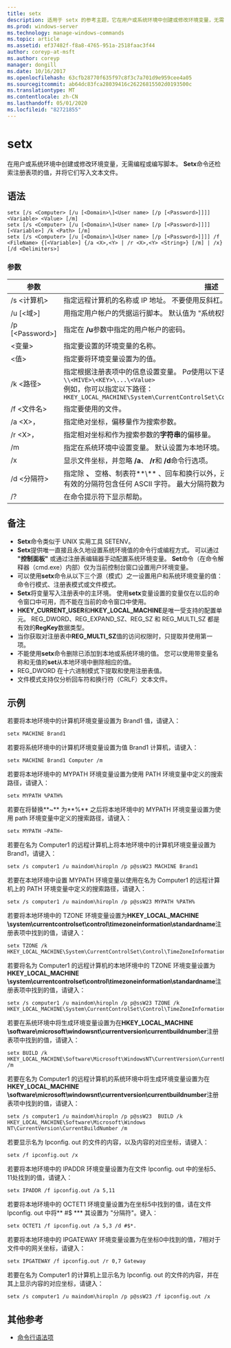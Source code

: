 ```yaml
---
title: setx
description: 适用于 setx 的参考主题，它在用户或系统环境中创建或修改环境变量，无需编程或编写脚本。
ms.prod: windows-server
ms.technology: manage-windows-commands
ms.topic: article
ms.assetid: ef37482f-f8a8-4765-951a-2518faac3f44
author: coreyp-at-msft
ms.author: coreyp
manager: dongill
ms.date: 10/16/2017
ms.openlocfilehash: 63cfb28770f635f97c8f3c7a701d9e959cee4a05
ms.sourcegitcommit: ab64dc83fca28039416c26226815502d0193500c
ms.translationtype: MT
ms.contentlocale: zh-CN
ms.lasthandoff: 05/01/2020
ms.locfileid: "82721855"
---
```

# <a name="setx"></a>setx

在用户或系统环境中创建或修改环境变量，无需编程或编写脚本。 **Setx**命令还检索注册表项的值，并将它们写入文本文件。



## <a name="syntax"></a>语法

```
setx [/s <Computer> [/u [<Domain>\]<User name> [/p [<Password>]]]] <Variable> <Value> [/m]
setx [/s <Computer> [/u [<Domain>\]<User name> [/p [<Password>]]]] [<Variable>] /k <Path> [/m]
setx [/s <Computer> [/u [<Domain>\]<User name> [/p [<Password>]]]] /f <FileName> {[<Variable>] {/a <X>,<Y> | /r <X>,<Y> <String>} [/m] | /x} [/d <Delimiters>]
```

### <a name="parameters"></a>参数

|         参数          |                                                                                                                                              描述                                                                                                                                              |
|----------------------------|-------------------------------------------------------------------------------------------------------------------------------------------------------------------------------------------------------------------------------------------------------------------------------------------------------|
|       /s \<计算机>       |                                                                                  指定远程计算机的名称或 IP 地址。 不要使用反斜杠。 默认值为本地计算机的名称。                                                                                  |
| /u [\<域>\]<User name> |                                                                                           用指定用户帐户的凭据运行脚本。 默认值为 "系统权限"。                                                                                            |
|      /p [\<Password>]      |                                                                                                         指定在 **/u**参数中指定的用户帐户的密码。                                                                                                         |
|        \<变量>         |                                                                                                                 指定要设置的环境变量的名称。                                                                                                                  |
|          \<值>          |                                                                                                                指定要将环境变量设置为的值。                                                                                                                 |
|         /k \<路径>         | 指定根据注册表项中的信息设置变量。 P*a*使用以下语法：</br>`\\<HIVE>\<KEY>\...\<Value>`</br>例如，你可以指定以下路径：</br>`HKEY_LOCAL_MACHINE\System\CurrentControlSet\Control\TimeZoneInformation\StandardName` |
|      /f \<文件名>       |                                                                                                                               指定要使用的文件。                                                                                                                                |
|        /a \<X>，<Y>         |                                                                                                                    指定绝对坐标，偏移量作为搜索参数。                                                                                                                    |
|   /r \<X>，<Y><String>   |                                                                                                            指定相对坐标和作为搜索参数的**字符串**的偏移量。                                                                                                            |
|             /m             |                                                                                                指定在系统环境中设置变量。 默认设置为本地环境。                                                                                                 |
|             /x             |                                                                                                       显示文件坐标，并忽略 **/a**、 **/r**和 **/d**命令行选项。                                                                                                        |
|      /d \<分隔符>      |                    指定除 **、** 空格、制表符**\\** 、回车和换行以外，还可以使用除四个内置分隔符以外的分隔符。 有效的分隔符包含任何 ASCII 字符。 最大分隔符数为15，其中包括内置分隔符。                    |
|             /?             |                                                                                                                                 在命令提示符下显示帮助。                                                                                                                                  |

## <a name="remarks"></a>备注

-   **Setx**命令类似于 UNIX 实用工具 SETENV。
-   **Setx**提供唯一直接且永久地设置系统环境值的命令行或编程方式。 可以通过 **"控制面板"** 或通过注册表编辑器手动配置系统环境变量。 **Set**命令（在命令解释器（cmd.exe）内部）仅为当前控制台窗口设置用户环境变量。
-   可以使用**setx**命令从以下三个源（模式）之一设置用户和系统环境变量的值：命令行模式、注册表模式或文件模式。
-   **Setx**将变量写入注册表中的主环境。 使用**setx**变量设置的变量仅在以后的命令窗口中可用，而不能在当前的命令窗口中使用。
-   **HKEY_CURRENT_USER**和**HKEY_LOCAL_MACHINE**是唯一受支持的配置单元。 REG_DWORD、REG_EXPAND_SZ、REG_SZ 和 REG_MULTI_SZ 都是有效的**RegKey**数据类型。
-   当你获取对注册表中**REG_MULTI_SZ**值的访问权限时，只提取并使用第一项。
-   不能使用**setx**命令删除已添加到本地或系统环境的值。 您可以使用带变量名称和无值的**set**从本地环境中删除相应的值。
-   REG_DWORD 在十六进制模式下提取和使用注册表值。
-   文件模式支持仅分析回车符和换行符（CRLF）文本文件。

## <a name="examples"></a>示例

若要将本地环境中的计算机环境变量设置为 Brand1 值，请键入：
```
setx MACHINE Brand1
```
若要将系统环境中的计算机环境变量设置为值 Brand1 计算机，请键入：
```
setx MACHINE Brand1 Computer /m
```
若要将本地环境中的 MYPATH 环境变量设置为使用 PATH 环境变量中定义的搜索路径，请键入：
```
setx MYPATH %PATH%
```
若要在将替换**~** 为**%** 之后将本地环境中的 MYPATH 环境变量设置为使用 path 环境变量中定义的搜索路径，请键入：
```
setx MYPATH ~PATH~ 
```
若要在名为 Computer1 的远程计算机上将本地环境中的计算机环境变量设置为 Brand1，请键入：
```
setx /s computer1 /u maindom\hiropln /p p@ssW23 MACHINE Brand1
```
若要在本地环境中设置 MYPATH 环境变量以使用在名为 Computer1 的远程计算机上的 PATH 环境变量中定义的搜索路径，请键入：
```
setx /s computer1 /u maindom\hiropln /p p@ssW23 MYPATH %PATH%
```
若要将本地环境中的 TZONE 环境变量设置为**HKEY_LOCAL_MACHINE \system\currentcontrolset\control\timezoneinformation\standardname**注册表项中找到的值，请键入：
```
setx TZONE /k HKEY_LOCAL_MACHINE\System\CurrentControlSet\Control\TimeZoneInformation\StandardName 
```
若要将名为 Computer1 的远程计算机的本地环境中的 TZONE 环境变量设置为**HKEY_LOCAL_MACHINE \system\currentcontrolset\control\timezoneinformation\standardname**注册表项中找到的值，请键入：
```
setx /s computer1 /u maindom\hiropln /p p@ssW23 TZONE /k HKEY_LOCAL_MACHINE\System\CurrentControlSet\Control\TimeZoneInformation\StandardName 
```
若要在系统环境中将生成环境变量设置为在**HKEY_LOCAL_MACHINE \software\microsoft\windowsnt\currentversion\currentbuildnumber**注册表项中找到的值，请键入：
```
setx BUILD /k HKEY_LOCAL_MACHINE\Software\Microsoft\WindowsNT\CurrentVersion\CurrentBuildNumber /m
```
若要在名为 Computer1 的远程计算机的系统环境中将生成环境变量设置为在**HKEY_LOCAL_MACHINE \software\microsoft\windowsnt\currentversion\currentbuildnumber**注册表项中找到的值，请键入：
```
setx /s computer1 /u maindom\hiropln /p p@ssW23  BUILD /k HKEY_LOCAL_MACHINE\Software\Microsoft\Windows NT\CurrentVersion\CurrentBuildNumber /m
```
若要显示名为 Ipconfig. out 的文件的内容，以及内容的对应坐标，请键入：
```
setx /f ipconfig.out /x
```
若要将本地环境中的 IPADDR 环境变量设置为在文件 Ipconfig. out 中的坐标5、11处找到的值，请键入：
```
setx IPADDR /f ipconfig.out /a 5,11
```
若要将本地环境中的 OCTET1 环境变量设置为在坐标5中找到的值，请在文件 Ipconfig. out 中将** #$ \*** 其设置为 "分隔符"。键入：
```
setx OCTET1 /f ipconfig.out /a 5,3 /d #$*. 
```
若要将本地环境中的 IPGATEWAY 环境变量设置为在坐标0中找到的值，7相对于文件中的网关坐标，请键入：
```
setx IPGATEWAY /f ipconfig.out /r 0,7 Gateway 
```
若要在名为 Computer1 的计算机上显示名为 Ipconfig. out 的文件的内容，并在其上显示内容的对应坐标，请键入：
```
setx /s computer1 /u maindom\hiropln /p p@ssW23 /f ipconfig.out /x 
```

## <a name="additional-references"></a>其他参考

- [命令行语法项](command-line-syntax-key.md)